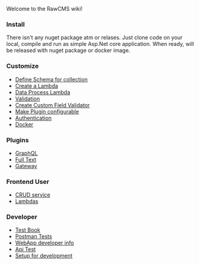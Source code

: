 Welcome to the RawCMS wiki!

### Install

There isn't any nuget package atm or relases. Just clone code on your local, compile and run as simple Asp.Net core application. When ready, will be released with nuget package or docker image.

### Customize

- [Define Schema for collection](Data-Schema)
- [Create a Lambda](Define-net-lambda)
- [Data Process Lambda](Data-process-Lambda)
- [Validation](Custom-Validation)
- [Create Custom Field Validator](Custom-Field-Validation)
- [Make Plugin configurable](Configurable-Plugins)
- [Authentication](Authentication)
- [Docker](Docker)


### Plugins

- [GraphQL](GraphQL)
- [Full Text](FullText)
- [Gateway](Gateway-Plugin)

### Frontend User

- [CRUD service](Dynamic-Crud-Controller)
- [Lambdas](Dynamic-Lambda-Controller)

### Developer

- [Test Book](TestBook)
- [Postman Tests](RawCMS.postman_collection.json)
- [WebApp developer info](WebApp-Dev-Home)
- [Api Test](APITest)
- [Setup for development](Setup-Dev)
